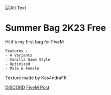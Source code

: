 ![Alt Text](https://forum.cfx.re/uploads/default/original/4X/b/1/3/b13e5bdbfa3219faaf66865fb2dd7d001d39f783.gif)
# Summer Bag 2K23 Free
Hi it's my first bag for FiveM

```
Features :
- 4 Variants
- Vanilla Game Style
- Optimized
- Male & Female
```

Texture made by Kas4ndraFR

[DISCORD](https://discord.gg/RFtjqXQz8W) [FiveM Post](https://forum.cfx.re/t/free-summer-bag-2k23-add-ons/5185806)
